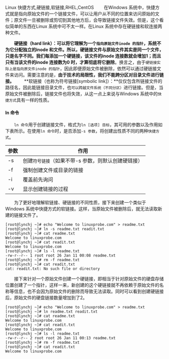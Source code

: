 Linux
快捷方式,硬链接,软链接,RHEL,CentOS
&emsp;&emsp;在Windows 系统中，快捷方式就是指向原始文件的一个链接文件，可以让用户从不同的位置来访问原始的文件；原文件一旦被删除或剪切到其他地方后，会导致链接文件失效。但是，这个看似简单的东西在Linux 系统中可不太一样。在Linux 系统中存在硬链接和软连接两种文件。

&emsp;&emsp;**硬链接（hard link）：**可以将它理解为一个`指向原始文件inode 的指针`，系统不为它分配独立的inode 和文件。所以，硬链接文件与原始文件其实是同一个文件，只是名字不同。我们每添加一个硬链接，该文件的inode 连接数就会增加1；而且**只有当该文件的inode 连接数为0 时，才算彻底将它删除**。换言之，由于`硬链接实际上是指向原文件inode 的指针`，因此即便原始文件被删除，依然可以通过硬链接文件来访问。需要注意的是，**由于技术的局限性，我们不能跨分区对目录文件进行链接。**
&emsp;&emsp;**软链接（也称为符号链接[symbolic link]）：**仅仅包含所链接文件的路径名，因此能链接目录文件，也`可以跨越文件系统（不同分区）`进行链接。但是，当原始文件被删除后，链接文件也将失效，从这一点上来说与Windows 系统中的`快捷方式`具有一样的性质。

#### ln 命令

&emsp;&emsp;`ln 命令`用于创建链接文件，格式为`ln [选项] 目标`，其可用的参数以及作用如下表所示。在使用`ln 命令`时，是否添加`-s 参数`，将创建出性质不同的两种`快捷方式`。

| 参数 | 作用 |
| --- | --- |
| -s | 创建`符号链接`（如果不带-s 参数，则默认创建硬链接）|
| -f | 强制创建文件或目录的链接 |
| -i | 覆盖前先询问 |
| -v | 显示创建链接的过程 |

&emsp;&emsp;为了更好地理解软链接、硬链接的不同性质，接下来创建一个类似于Windows 系统中快捷方式的软链接。这样，当原始文件被删除后，就无法读取新建的链接文件了。

```
[root@lynchj ~]# echo "Welcome to linuxprobe.com" > readme.txt
[root@lynchj ~]# ln -s readme.txt readit.txt
[root@lynchj ~]# cat readme.txt
Welcome to linuxprobe.com
[root@lynchj ~]# cat readit.txt
Welcome to linuxprobe.com
[root@lynchj ~]# ls -l readme.txt
-rw-r--r-- 1 root root 26 Jan 11 00:08 readme.txt
[root@lynchj ~]# rm -f readme.txt
[root@lynchj ~]# cat readit.txt
cat: readit.txt: No such file or directory
```

&emsp;&emsp;接下来针对一个原始文件创建一个硬链接，即相当于针对原始文件的硬盘存储位置创建了一个指针，这样一来，新创建的这个硬链接就不再依赖于原始文件的名称等信息，也不会因为原始文件的删除而导致无法读取。同时可以看到创建硬链接后，原始文件的硬盘链接数量增加到了2。

```
[root@lynchj ~]# echo "Welcome to linuxprobe.com" > readme.txt
[root@lynchj ~]# ln readme.txt readit.txt
[root@lynchj ~]# cat readme.txt
Welcome to linuxprobe.com
[root@lynchj ~]# cat readit.txt
Welcome to linuxprobe.com
[root@lynchj ~]# ls -l readme.txt
-rw-r--r-- 2 root root 26 Jan 11 00:13 readme.txt
[root@lynchj ~]# rm -f readme.txt
[root@lynchj ~]# cat readit.txt
Welcome to linuxprobe.com
```
